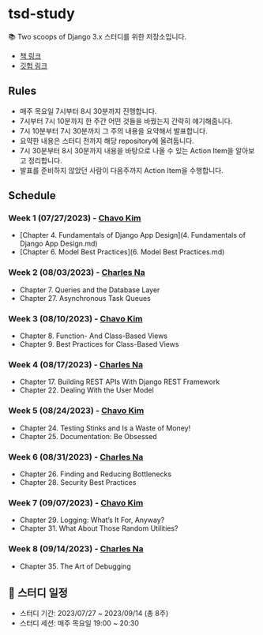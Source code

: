 # tsd-study

📚 Two scoops of Django 3.x 스터디를 위한 저장소입니다.

- [책 링크](https://www.feldroy.com/books/two-scoops-of-django-3-x)
- [깃헙 링크](https://github.com/feldroy/two-scoops-of-django-3.x)

## Rules

- 매주 목요일 7시부터 8시 30분까지 진행합니다.
- 7시부터 7시 10분까지 한 주간 어떤 것들을 바꿨는지 간략히 얘기해줍니다.
- 7시 10분부터 7시 30분까지 그 주의 내용을 요약해서 발표합니다.
- 요약한 내용은 스터디 전까지 해당 repository에 올려둡니다.
- 7시 30분부터 8시 30분까지 내용을 바탕으로 나올 수 있는 Action Item을 알아보고 정리합니다.
- 발표를 준비하지 않았던 사람이 다음주까지 Action Item을 수행합니다.

## Schedule

### Week 1 (07/27/2023) - [Chavo Kim](https://github.com/chavokim)
- [Chapter 4. Fundamentals of Django App Design](4. Fundamentals of Django App Design.md)
- [Chapter 6. Model Best Practices](6. Model Best Practices.md)

### Week 2 (08/03/2023) - [Charles Na](https://github.com/nayong2021)
- Chapter 7. Queries and the Database Layer
- Chapter 27. Asynchronous Task Queues

### Week 3 (08/10/2023) - [Chavo Kim](https://github.com/chavokim)
- Chapter 8. Function- And Class-Based Views
- Chapter 9. Best Practices for Class-Based Views

### Week 4 (08/17/2023) - [Charles Na](https://github.com/nayong2021)
- Chapter 17. Building REST APIs With Django REST Framework
- Chapter 22. Dealing With the User Model

### Week 5 (08/24/2023) - [Chavo Kim](https://github.com/chavokim)
- Chapter 24. Testing Stinks and Is a Waste of Money!
- Chapter 25. Documentation: Be Obsessed

### Week 6 (08/31/2023) - [Charles Na](https://github.com/nayong2021)
- Chapter 26. Finding and Reducing Bottlenecks
- Chapter 28. Security Best Practices

### Week 7 (09/07/2023) - [Chavo Kim](https://github.com/chavokim)
- Chapter 29. Logging: What’s It For, Anyway?
- Chapter 31. What About Those Random Utilities?

### Week 8 (09/14/2023) - [Charles Na](https://github.com/nayong2021)
- Chapter 35. The Art of Debugging

## 📆 스터디 일정

- 스터디 기간: 2023/07/27 ~ 2023/09/14 (총 8주)
- 스터디 세션: 매주 목요일 19:00 ~ 20:30
